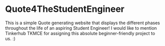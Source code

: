 # Quote4TheStudentEngineer
This is a simple Quote generating website that displays the different phases throughout the life of an aspiring Student Engineer! I would like to mention Tinkerhub TKMCE for assigning this absolute beginner-friendly project to us. :)
